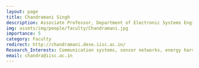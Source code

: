 ```yaml
---
layout: page
title: Chandramani Singh
description: Associate Professor, Department of Electronic Systems Engineering (DESE)
img: assets/img/people/faculty/Chandramani.jpg
importance: 5
category: Faculty
redirect: http://chandramani.dese.iisc.ac.in/
Research_Interests: Communication systems, sensor networks, energy harvesting systems
email: chandra@iisc.ac.in
---
```

